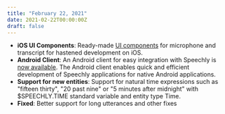 ```yaml
---
title: "February 22, 2021"
date: 2021-02-22T00:00:00Z
draft: false
---
```


- **iOS UI Components**: Ready-made [UI components](/client-libraries/ios/ui-components/) for microphone and transcript for hastened development on iOS.
- **Android Client**: An Android client for easy integration with Speechly is [now available](https://github.com/speechly/android-client/). The Android client enables quick and efficient development of Speechly applications for native Android applications.
- **Support for new entities**: Support for natural time expressions such as "fifteen thirty", "20 past nine" or "5 minutes after midnight" with $SPEECHLY.TIME standard variable and entity type Time.
- **Fixed**: Better support for long utterances and other fixes
